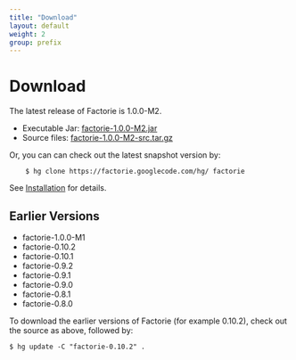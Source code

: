 ```yaml
---
title: "Download"
layout: default
weight: 2
group: prefix
---
```


Download
===

The latest release of Factorie is 1.0.0-M2.

- Executable Jar: [factorie-1.0.0-M2.jar](http://factorie.googlecode.com/files/factorie-1.0.0-M2.jar)
- Source files: [factorie-1.0.0-M2-src.tar.gz](http://factorie.googlecode.com/files/factorie-1.0.0-M2-src.tar-gz)

Or, you can can check out the latest snapshot version by:

```
    $ hg clone https://factorie.googlecode.com/hg/ factorie
```

See [Installation](installation.html) for details.

Earlier Versions
---

* factorie-1.0.0-M1
* factorie-0.10.2
* factorie-0.10.1
* factorie-0.9.2
* factorie-0.9.1
* factorie-0.9.0
* factorie-0.8.1
* factorie-0.8.0

To download the earlier versions of Factorie (for example 0.10.2), check out the source as above, followed by:

    $ hg update -C "factorie-0.10.2" .
